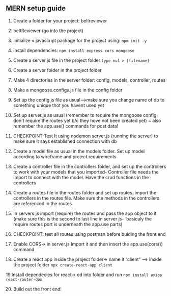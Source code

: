## MERN setup guide
1. Create a folder for your project: beltreviewer

2. beltReviewer (go into the project)

3. Initialize « javascript package for the project using: ```npm init -y```

4. install dependencies: ```npm install express cors mongoose```

5. Create a server.js file in the project folder  ```type nul > [filename]```

6. Create a server folder in the project folder

7. Make 4 directories in the server folder: config, models, controller, routes

8. Make a mongoose.configs.js file in the config folder

9. Set up the config.js file as usual—>make sure you change name of db to something unique thot you havent used yet

10. Set up server.js as usual (remember to require the mongoose config, don't require the routes yet b/c they hove not been created yet) ~ also remember the app.use() commands for post data!

11. CHECKPOINT-Test It using nodemon server.js (running the server) to make sure it says established connection with db

12. Create a model file as usual in the models folder. Set up model according to wireframe and project requirements.

13. Create a controller file in the controllers folder, and set up the controllers to work with your models that you imported-
Controller file needs the import to connect with the model. Have the crud functions in the controllers

14. Create a routes file in the routes folder and set up routes. import the controllers in the routes file. Make sure the methods in
the controllers are referenced in the routes

15. In servers.js import (require) the routes and pass the app object to it (make sure this is the second to last line in server js-
‘basicaly the require routes port is underneath the app.use parts)

16. CHECKPOINT: test all routes using postman before bulding the front end

17. Enable CORS-> in server.js Import it and then insert the app.use(cors()) command

18. Create a react app inside the project folder-> name it “client” --> inside the project folder ```npx create-react-app client```

19 Install dependecies for react-> cd into folder and run ```npm install axios react-router-dom```

20. Build out the front end!

